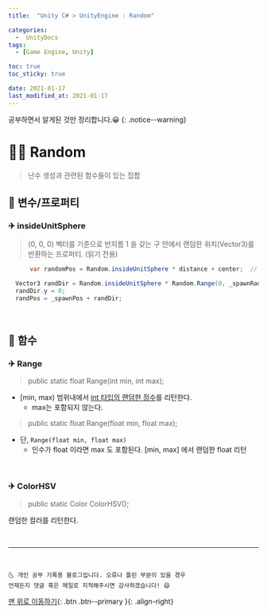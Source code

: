 ```yaml
---
title:  "Unity C# > UnityEngine : Random" 

categories:
  -  UnityDocs
tags:
  - [Game Engine, Unity]

toc: true
toc_sticky: true

date: 2021-01-17
last_modified_at: 2021-01-17
---
```


공부하면서 알게된 것만 정리합니다.😀
{: .notice--warning}


# 👩‍🦰 Random

> 난수 생성과 관련된 함수들이 있는 집합

## 🚀 변수/프로퍼티

### ✈ insideUnitSphere

> (0, 0, 0) 벡터를 기준으로 반지름 1 을 갖는 구 안에서 랜덤한 위치(Vector3)를 반환하는 프로퍼티. (읽기 전용)

```c#
      var randomPos = Random.insideUnitSphere * distance + center;  // center를 중점으로 하여 반지름(반경) distance 내에 랜덤한 위치 리턴
```
```c#
  Vector3 randDir = Random.insideUnitSphere * Random.Range(0, _spawnRadius);
  randDir.y = 0;
  randPos = _spawnPos + randDir;
```

<br>


## 🚀 함수

### ✈ Range

> public static float Range(int min, int max);

- [min, max) 범위내에서 <u>int 타입의 랜덤한 정수</u>를 리턴한다.
    - max는 포함되지 않는다. 

> public static float Range(float min, float max);
  
- 단, `Range(float min, float max)`
  - 인수가 float 이라면 max 도 포함된다. [min, max] 에서 랜덤한 float 리턴

<br>

### ✈ ColorHSV

> public static Color ColorHSV();

랜덤한 컬러를 리턴한다.

<br>

***
<br>

    🌜 개인 공부 기록용 블로그입니다. 오류나 틀린 부분이 있을 경우 
    언제든지 댓글 혹은 메일로 지적해주시면 감사하겠습니다! 😄

[맨 위로 이동하기](#){: .btn .btn--primary }{: .align-right}